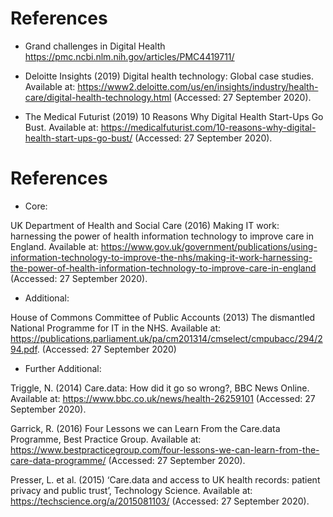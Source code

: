  
# References  
- Grand challenges in Digital Health https://pmc.ncbi.nlm.nih.gov/articles/PMC4419711/
- Deloitte Insights (2019) Digital health technology: Global case studies. Available at: 
https://www2.deloitte.com/us/en/insights/industry/health-care/digital-health-technology.html 
(Accessed: 27 September 2020).

- The Medical Futurist (2019) 10 Reasons Why Digital Health Start-Ups Go Bust. Available at: 
https://medicalfuturist.com/10-reasons-why-digital-health-start-ups-go-bust/
 (Accessed: 27 September 2020).    

# References 
- Core:  

UK Department of Health and Social Care (2016) Making IT work: harnessing the power of health information technology to improve care in England. Available at: https://www.gov.uk/government/publications/using-information-technology-to-improve-the-nhs/making-it-work-harnessing-the-power-of-health-information-technology-to-improve-care-in-england (Accessed: 27 September 2020).

- Additional: 

House of Commons Committee of Public Accounts (2013) The dismantled National Programme for IT in the NHS. Available at: https://publications.parliament.uk/pa/cm201314/cmselect/cmpubacc/294/294.pdf. (Accessed: 27 September 2020)    

- Further Additional:

Triggle, N. (2014) Care.data: How did it go so wrong?, BBC News Online. Available at: 
https://www.bbc.co.uk/news/health-26259101
 (Accessed: 27 September 2020).  

Garrick, R. (2016) Four Lessons we can Learn From the Care.data Programme, Best Practice Group. Available at: 
https://www.bestpracticegroup.com/four-lessons-we-can-learn-from-the-care-data-programme/
 (Accessed: 27 September 2020).

Presser, L. et al. (2015) ‘Care.data and access to UK health records: patient privacy and public trust’, Technology Science. Available at: 
https://techscience.org/a/2015081103/
 (Accessed: 27 September 2020).
